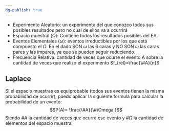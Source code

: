```yaml
---
dg-publish: true
---
```

- Experimento Aleatorio: un experimento del que conozco todos sus posibles resultados pero no cual de ellos va a ocurrirá
- Espacio muestral ($\Omega$): Contiene todos los resultados posibles del EA.
- Eventos Elementales ($\omega$): eventos irreductibles por los que está compuesto el $\Omega$. En el dado SON $\omega$ las 6 caras y NO SON $\omega$ las caras pares y las impares, ya que se pueden seguir reduciendo.
- Frecuencia Relativa: cantidad de veces que ocurre el evento A sobre la cantidad de veces que realizo el experimento $f_{rel}=\frac{\#A}{n}$


## Laplace
Si el espacio muestras es equiprobable (todos sus eventos tienen la misma probabilidad de ocurrir), puedo aplicar la siguiente formula para calcular la probabilidad de un evento:
$$P(A)= \frac{\#A}{\#\Omega
}$$
Siendo $\#A$ la cantidad de veces que ocurre ese evento y $\# \Omega$ la cantidad de elementos del espacio muestral